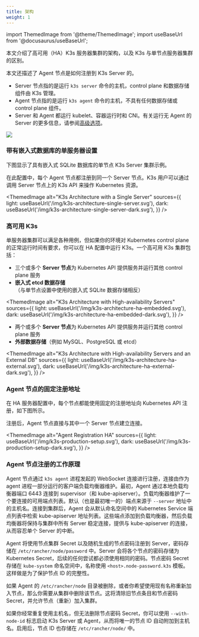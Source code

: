 ```yaml
---
title: 架构
weight: 1
---
```


import ThemedImage from '@theme/ThemedImage';
import useBaseUrl from '@docusaurus/useBaseUrl';

本文介绍了高可用（HA）K3s 服务器集群的架构，以及 K3s 与单节点服务器集群的区别。

本文还描述了 Agent 节点是如何注册到 K3s Server 的。

* Server 节点指的是运行 `k3s server` 命令的主机，control plane 和数据存储组件由 K3s 管理。
* Agent 节点指的是运行 `k3s agent` 命令的主机，不具有任何数据存储或 control plane 组件。
* Server 和 Agent 都运行 kubelet、容器运行时和 CNI。有关运行无 Agent 的 Server 的更多信息，请参阅[高级选项](./advanced.md#运行无-agent-的-server实验性)。

![](/img/how-it-works-k3s-revised.svg)

### 带有嵌入式数据库的单服务器设置

下图显示了具有嵌入式 SQLite 数据库的单节点 K3s Server 集群示例。

在此配置中，每个 Agent 节点都注册到同一个 Server 节点。K3s 用户可以通过调用 Server 节点上的 K3s API 来操作 Kubernetes 资源。

<ThemedImage
alt="K3s Architecture with a Single Server"
sources={{
light: useBaseUrl('/img/k3s-architecture-single-server.svg'),
dark: useBaseUrl('/img/k3s-architecture-single-server-dark.svg'),
}}
/>

### 高可用 K3s

单服务器集群可以满足各种用例，但如果你的环境对 Kubernetes control plane 的正常运行时间有要求，你可以在 HA 配置中运行 K3s。一个高可用 K3s 集群包括：

<Tabs>
<TabItem value="嵌入式数据库">

* 三个或多个 **Server 节点**为 Kubernetes API 提供服务并运行其他 control plane 服务
* **嵌入式 etcd 数据存储**（与单节点设置中使用的嵌入式 SQLite 数据存储相反）


<ThemedImage
alt="K3s Architecture with High-availability Servers"
sources={{
light: useBaseUrl('/img/k3s-architecture-ha-embedded.svg'),
dark: useBaseUrl('/img/k3s-architecture-ha-embedded-dark.svg'),
}} />

</TabItem>
<TabItem value="外部数据库">

* 两个或多个 **Server 节点**为 Kubernetes API 提供服务并运行其他 control plane 服务
* **外部数据存储**（例如 MySQL、PostgreSQL 或 etcd）

<ThemedImage
alt="K3s Architecture with High-availability Servers and an External DB"
sources={{
light: useBaseUrl('/img/k3s-architecture-ha-external.svg'),
dark: useBaseUrl('/img/k3s-architecture-ha-external-dark.svg'),
}} />

</TabItem>
</Tabs>

### Agent 节点的固定注册地址

在 HA 服务器配置中，每个节点都能使用固定的注册地址向 Kubernetes API 注册，如下图所示。

注册后，Agent 节点直接与其中一个 Server 节点建立连接。

<ThemedImage
alt="Agent Registration HA"
sources={{
light: useBaseUrl('/img/k3s-production-setup.svg'),
dark: useBaseUrl('/img/k3s-production-setup-dark.svg'),
}}
/>

### Agent 节点注册的工作原理

Agent 节点通过 `k3s agent` 进程发起的 WebSocket 连接进行注册，连接由作为 agent 进程一部分运行的客户端负载均衡器维护。最初，Agent 通过本地负载均衡器端口 6443 连接到 supervisor（和 kube-apiserver）。负载均衡器维护了一个要连接的可用端点列表。默认（也是最初唯一的）端点来源于 `--server` 地址中的主机名。连接到集群后，Agent 会从默认命名空间中的 Kubernetes Service 端点列表中检索 kube-apiserver 地址列表。这些端点添加到负载均衡器，然后负载均衡器将保持与集群中所有 Server 稳定连接，提供与 kube-apiserver 的连接，从而容忍单个 Server 的中断。

Agent 将使用节点集群 Secret 以及随机生成的节点密码注册到 Server，密码存储在 `/etc/rancher/node/password` 中。Server 会将各个节点的密码存储为 Kubernetes Secret，后续的任何尝试都必须使用相同的密码。节点密码 Secret 存储在 `kube-system` 命名空间中，名称使用 `<host>.node-password.k3s` 模板。这样做是为了保护节点 ID 的完整性。

如果 Agent 的 `/etc/rancher/node` 目录被删除，或者你希望使用现有名称重新加入节点，那么你需要从集群中删除该节点。这将清除旧节点条目和节点密码 Secret，并允许节点（重新）加入集群。

如果你经常重复使用主机名，但无法删除节点密码 Secret，你可以使用 `--with-node-id` 标志启动 K3s Server 或 Agent，从而将唯一的节点 ID 自动附加到主机名。启用后，节点 ID 也存储在 `/etc/rancher/node/` 中。
